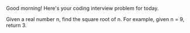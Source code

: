 Good morning! Here's your coding interview problem for today.

Given a real number n, find the square root of n. For example, given n = 9,
return 3.


